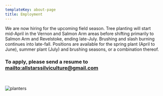 ```yaml
---
templateKey: about-page
title: Employment
---
```

We are now hiring for the upcoming field season. Tree planting will start mid-April in the Vernon and Salmon Arm areas before shifting primarily to Salmon Arm and Revelstoke, ending late-July. Brushing and slash burning continues into late-fall. Positions are available for the spring plant (April to June), summer plant (July) and brushing seasons, or a combination thereof. 

### To apply, please send a resume to  <mailto:allstarssilviculture@gmail.com>

<br/>

![planters](/img/chrisblock.jpg)
